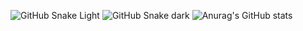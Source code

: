 ![GitHub Snake Light](github-snake.svg#gh-light-mode-only)
![GitHub Snake dark](github-snake-dark.svg#gh-dark-mode-only)
![Anurag's GitHub stats](https://github-readme-stats.vercel.app/api?username=anuraghazra&show_icons=true&theme=radical)
